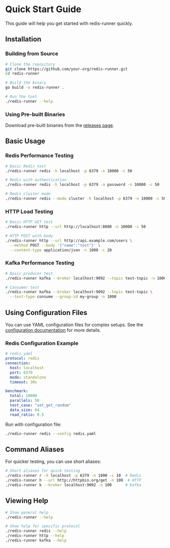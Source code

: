 # Quick Start Guide

This guide will help you get started with redis-runner quickly.

## Installation

### Building from Source

```bash
# Clone the repository
git clone https://github.com/your-org/redis-runner.git
cd redis-runner

# Build the binary
go build -o redis-runner .

# Run the tool
./redis-runner --help
```

### Using Pre-built Binaries

Download pre-built binaries from the [releases page](https://github.com/your-org/redis-runner/releases).

## Basic Usage

### Redis Performance Testing

```bash
# Basic Redis test
./redis-runner redis -h localhost -p 6379 -n 10000 -c 50

# Redis with authentication
./redis-runner redis -h localhost -p 6379 -a password -n 10000 -c 50

# Redis cluster mode
./redis-runner redis --mode cluster -h localhost -p 6379 -n 10000 -c 50
```

### HTTP Load Testing

```bash
# Basic HTTP GET test
./redis-runner http --url http://localhost:8080 -n 10000 -c 50

# HTTP POST with body
./redis-runner http --url http://api.example.com/users \
  --method POST --body '{"name":"test"}' \
  --content-type application/json -n 1000 -c 20
```

### Kafka Performance Testing

```bash
# Basic producer test
./redis-runner kafka --broker localhost:9092 --topic test-topic -n 10000 -c 5

# Consumer test
./redis-runner kafka --broker localhost:9092 --topic test-topic \
  --test-type consume --group-id my-group -n 1000
```

## Using Configuration Files

You can use YAML configuration files for complex setups. See the [configuration documentation](configuration.md) for more details.

### Redis Configuration Example

```yaml
# redis.yaml
protocol: redis
connection:
  host: localhost
  port: 6379
  mode: standalone
  timeout: 30s

benchmark:
  total: 10000
  parallels: 50
  test_case: "set_get_random"
  data_size: 64
  read_ratio: 0.5
```

Run with configuration file:

```bash
./redis-runner redis --config redis.yaml
```

## Command Aliases

For quicker testing, you can use short aliases:

```bash
# Short aliases for quick testing
./redis-runner r -h localhost -p 6379 -n 1000 -c 10  # Redis
./redis-runner h --url http://httpbin.org/get -n 100  # HTTP
./redis-runner k --broker localhost:9092 -n 100      # Kafka
```

## Viewing Help

```bash
# Show general help
./redis-runner --help

# Show help for specific protocol
./redis-runner redis --help
./redis-runner http --help
./redis-runner kafka --help
```

